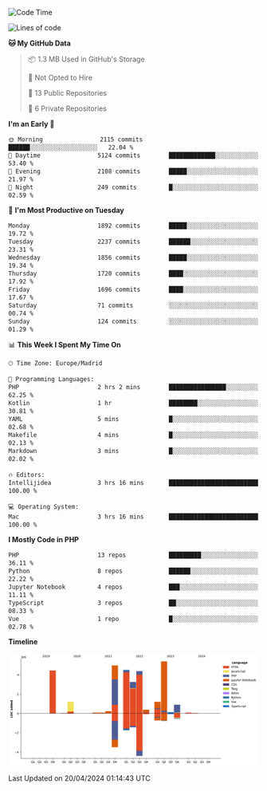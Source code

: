 <!--START_SECTION:waka-->
![Code Time](http://img.shields.io/badge/Code%20Time-149%20hrs%2040%20mins-blue)

![Lines of code](https://img.shields.io/badge/From%20Hello%20World%20I%27ve%20Written-31.1%20million%20lines%20of%20code-blue)

**🐱 My GitHub Data** 

> 📦 1.3 MB Used in GitHub's Storage 
 > 
> 🚫 Not Opted to Hire
 > 
> 📜 13 Public Repositories 
 > 
> 🔑 6 Private Repositories 
 > 
**I'm an Early 🐤** 

```text
🌞 Morning                2115 commits        ██████░░░░░░░░░░░░░░░░░░░   22.04 % 
🌆 Daytime                5124 commits        █████████████░░░░░░░░░░░░   53.40 % 
🌃 Evening                2108 commits        █████░░░░░░░░░░░░░░░░░░░░   21.97 % 
🌙 Night                  249 commits         █░░░░░░░░░░░░░░░░░░░░░░░░   02.59 % 
```
📅 **I'm Most Productive on Tuesday** 

```text
Monday                   1892 commits        █████░░░░░░░░░░░░░░░░░░░░   19.72 % 
Tuesday                  2237 commits        ██████░░░░░░░░░░░░░░░░░░░   23.31 % 
Wednesday                1856 commits        █████░░░░░░░░░░░░░░░░░░░░   19.34 % 
Thursday                 1720 commits        ████░░░░░░░░░░░░░░░░░░░░░   17.92 % 
Friday                   1696 commits        ████░░░░░░░░░░░░░░░░░░░░░   17.67 % 
Saturday                 71 commits          ░░░░░░░░░░░░░░░░░░░░░░░░░   00.74 % 
Sunday                   124 commits         ░░░░░░░░░░░░░░░░░░░░░░░░░   01.29 % 
```


📊 **This Week I Spent My Time On** 

```text
🕑︎ Time Zone: Europe/Madrid

💬 Programming Languages: 
PHP                      2 hrs 2 mins        ████████████████░░░░░░░░░   62.25 % 
Kotlin                   1 hr                ████████░░░░░░░░░░░░░░░░░   30.81 % 
YAML                     5 mins              █░░░░░░░░░░░░░░░░░░░░░░░░   02.68 % 
Makefile                 4 mins              █░░░░░░░░░░░░░░░░░░░░░░░░   02.13 % 
Markdown                 3 mins              █░░░░░░░░░░░░░░░░░░░░░░░░   02.02 % 

🔥 Editors: 
Intellijidea             3 hrs 16 mins       █████████████████████████   100.00 % 

💻 Operating System: 
Mac                      3 hrs 16 mins       █████████████████████████   100.00 % 
```

**I Mostly Code in PHP** 

```text
PHP                      13 repos            █████████░░░░░░░░░░░░░░░░   36.11 % 
Python                   8 repos             ██████░░░░░░░░░░░░░░░░░░░   22.22 % 
Jupyter Notebook         4 repos             ███░░░░░░░░░░░░░░░░░░░░░░   11.11 % 
TypeScript               3 repos             ██░░░░░░░░░░░░░░░░░░░░░░░   08.33 % 
Vue                      1 repo              █░░░░░░░░░░░░░░░░░░░░░░░░   02.78 % 
```



**Timeline**

![Lines of Code chart](https://raw.githubusercontent.com/danisoronellas/danisoronellas/main/assets/bar_graph.png)


 Last Updated on 20/04/2024 01:14:43 UTC
<!--END_SECTION:waka-->
